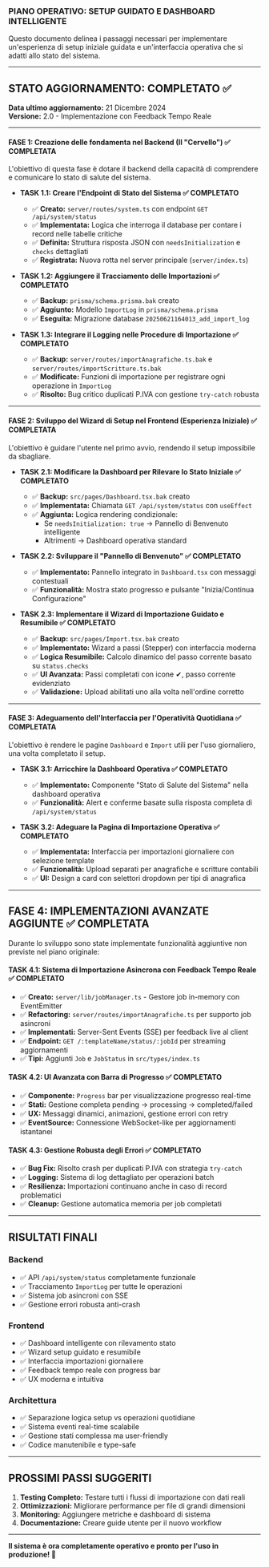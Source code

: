 ### **PIANO OPERATIVO: SETUP GUIDATO E DASHBOARD INTELLIGENTE**

Questo documento delinea i passaggi necessari per implementare un'esperienza di setup iniziale guidata e un'interfaccia operativa che si adatti allo stato del sistema.

---

## **STATO AGGIORNAMENTO: COMPLETATO ✅**

**Data ultimo aggiornamento:** 21 Dicembre 2024  
**Versione:** 2.0 - Implementazione con Feedback Tempo Reale

---

#### **FASE 1: Creazione delle fondamenta nel Backend (Il "Cervello") ✅ COMPLETATA**

L'obiettivo di questa fase è dotare il backend della capacità di comprendere e comunicare lo stato di salute del sistema.

*   **TASK 1.1: Creare l'Endpoint di Stato del Sistema ✅ COMPLETATO**
    *   ✅ **Creato:** `server/routes/system.ts` con endpoint `GET /api/system/status`
    *   ✅ **Implementata:** Logica che interroga il database per contare i record nelle tabelle critiche
    *   ✅ **Definita:** Struttura risposta JSON con `needsInitialization` e `checks` dettagliati
    *   ✅ **Registrata:** Nuova rotta nel server principale (`server/index.ts`)

*   **TASK 1.2: Aggiungere il Tracciamento delle Importazioni ✅ COMPLETATO**
    *   ✅ **Backup:** `prisma/schema.prisma.bak` creato
    *   ✅ **Aggiunto:** Modello `ImportLog` in `prisma/schema.prisma`
    *   ✅ **Eseguita:** Migrazione database `20250621164013_add_import_log`

*   **TASK 1.3: Integrare il Logging nelle Procedure di Importazione ✅ COMPLETATO**
    *   ✅ **Backup:** `server/routes/importAnagrafiche.ts.bak` e `server/routes/importScritture.ts.bak`
    *   ✅ **Modificate:** Funzioni di importazione per registrare ogni operazione in `ImportLog`
    *   ✅ **Risolto:** Bug critico duplicati P.IVA con gestione `try-catch` robusta

---

#### **FASE 2: Sviluppo del Wizard di Setup nel Frontend (Esperienza Iniziale) ✅ COMPLETATA**

L'obiettivo è guidare l'utente nel primo avvio, rendendo il setup impossibile da sbagliare.

*   **TASK 2.1: Modificare la Dashboard per Rilevare lo Stato Iniziale ✅ COMPLETATO**
    *   ✅ **Backup:** `src/pages/Dashboard.tsx.bak` creato
    *   ✅ **Implementata:** Chiamata `GET /api/system/status` con `useEffect`
    *   ✅ **Aggiunta:** Logica rendering condizionale:
        *   Se `needsInitialization: true` → Pannello di Benvenuto intelligente
        *   Altrimenti → Dashboard operativa standard

*   **TASK 2.2: Sviluppare il "Pannello di Benvenuto" ✅ COMPLETATO**
    *   ✅ **Implementato:** Pannello integrato in `Dashboard.tsx` con messaggi contestuali
    *   ✅ **Funzionalità:** Mostra stato progresso e pulsante "Inizia/Continua Configurazione"

*   **TASK 2.3: Implementare il Wizard di Importazione Guidato e Resumibile ✅ COMPLETATO**
    *   ✅ **Backup:** `src/pages/Import.tsx.bak` creato
    *   ✅ **Implementato:** Wizard a passi (Stepper) con interfaccia moderna
    *   ✅ **Logica Resumibile:** Calcolo dinamico del passo corrente basato su `status.checks`
    *   ✅ **UI Avanzata:** Passi completati con icone ✔, passo corrente evidenziato
    *   ✅ **Validazione:** Upload abilitati uno alla volta nell'ordine corretto

---

#### **FASE 3: Adeguamento dell'Interfaccia per l'Operatività Quotidiana ✅ COMPLETATA**

L'obiettivo è rendere le pagine `Dashboard` e `Import` utili per l'uso giornaliero, una volta completato il setup.

*   **TASK 3.1: Arricchire la Dashboard Operativa ✅ COMPLETATO**
    *   ✅ **Implementato:** Componente "Stato di Salute del Sistema" nella dashboard operativa
    *   ✅ **Funzionalità:** Alert e conferme basate sulla risposta completa di `/api/system/status`

*   **TASK 3.2: Adeguare la Pagina di Importazione Operativa ✅ COMPLETATO**
    *   ✅ **Implementata:** Interfaccia per importazioni giornaliere con selezione template
    *   ✅ **Funzionalità:** Upload separati per anagrafiche e scritture contabili
    *   ✅ **UI:** Design a card con selettori dropdown per tipi di anagrafica

---

## **FASE 4: IMPLEMENTAZIONI AVANZATE AGGIUNTE ✅ COMPLETATA**

Durante lo sviluppo sono state implementate funzionalità aggiuntive non previste nel piano originale:

#### **TASK 4.1: Sistema di Importazione Asincrona con Feedback Tempo Reale ✅ COMPLETATO**

*   ✅ **Creato:** `server/lib/jobManager.ts` - Gestore job in-memory con EventEmitter
*   ✅ **Refactoring:** `server/routes/importAnagrafiche.ts` per supporto job asincroni
*   ✅ **Implementati:** Server-Sent Events (SSE) per feedback live al client
*   ✅ **Endpoint:** `GET /:templateName/status/:jobId` per streaming aggiornamenti
*   ✅ **Tipi:** Aggiunti `Job` e `JobStatus` in `src/types/index.ts`

#### **TASK 4.2: UI Avanzata con Barra di Progresso ✅ COMPLETATO**

*   ✅ **Componente:** `Progress` bar per visualizzazione progresso real-time
*   ✅ **Stati:** Gestione completa pending → processing → completed/failed
*   ✅ **UX:** Messaggi dinamici, animazioni, gestione errori con retry
*   ✅ **EventSource:** Connessione WebSocket-like per aggiornamenti istantanei

#### **TASK 4.3: Gestione Robusta degli Errori ✅ COMPLETATO**

*   ✅ **Bug Fix:** Risolto crash per duplicati P.IVA con strategia `try-catch`
*   ✅ **Logging:** Sistema di log dettagliato per operazioni batch
*   ✅ **Resilienza:** Importazioni continuano anche in caso di record problematici
*   ✅ **Cleanup:** Gestione automatica memoria per job completati

---

## **RISULTATI FINALI**

### **Backend**
- ✅ API `/api/system/status` completamente funzionale
- ✅ Tracciamento `ImportLog` per tutte le operazioni
- ✅ Sistema job asincroni con SSE
- ✅ Gestione errori robusta anti-crash

### **Frontend**
- ✅ Dashboard intelligente con rilevamento stato
- ✅ Wizard setup guidato e resumibile
- ✅ Interfaccia importazioni giornaliere
- ✅ Feedback tempo reale con progress bar
- ✅ UX moderna e intuitiva

### **Architettura**
- ✅ Separazione logica setup vs operazioni quotidiane
- ✅ Sistema eventi real-time scalabile
- ✅ Gestione stati complessa ma user-friendly
- ✅ Codice manutenibile e type-safe

---

## **PROSSIMI PASSI SUGGERITI**

1. **Testing Completo:** Testare tutti i flussi di importazione con dati reali
2. **Ottimizzazioni:** Migliorare performance per file di grandi dimensioni
3. **Monitoring:** Aggiungere metriche e dashboard di sistema
4. **Documentazione:** Creare guide utente per il nuovo workflow

---

**Il sistema è ora completamente operativo e pronto per l'uso in produzione! 🚀** 